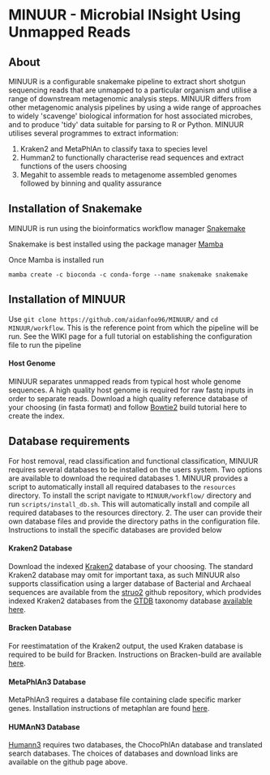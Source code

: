 # MINUUR - Microbial INsight Using Unmapped Reads

## About
MINUUR is a configurable snakemake pipeline to extract short shotgun sequencing reads that are unmapped to a particular organism and utilise a range of downstream metagenomic analysis steps. MINUUR differs from other metagenomic analysis pipelines by using a wide range of approaches to widely 'scavenge' biological information for host associated microbes, and to produce 'tidy' data suitable for parsing to R or Python. MINUUR utilises several programmes to extract information: 

1. Kraken2 and MetaPhlAn to classify taxa to species level
2. Humman2 to functionally characterise read sequences and extract functions of the users choosing
3. Megahit to assemble reads to metagenome assembled genomes followed by binning and quality assurance

## Installation of Snakemake
MINUUR is run using the bioinformatics workflow manager [Snakemake](https://snakemake.readthedocs.io/en/stable/index.html)

Snakemake is best installed using the package manager [Mamba](https://github.com/mamba-org/mamba)

Once Mamba is installed run 

`mamba create -c bioconda -c conda-forge --name snakemake snakemake`

## Installation of MINUUR
Use `git clone https://github.com/aidanfoo96/MINUUR/` and `cd MINUUR/workflow`. This is the reference point from which the pipeline will be run. See the WIKI page for a full tutorial on establishing the configuration file to run the pipeline

#### Host Genome
MINUUR separates unmapped reads from typical host whole genome sequences. A high quality host genome is required for raw fastq inputs in order to separate reads. Download a high quality reference database of your choosing (in fasta format) and follow [Bowtie2](http://bowtie-bio.sourceforge.net/bowtie2/manual.shtml) build tutorial here to create the index.

## Database requirements
For host removal, read classification and functional classification, MINUUR requires several databases to be installed on the users system. Two options are available to download the required databases 1. MINUUR provides a script to automatically install all required databases to the `resources` directory. To install the script navigate to `MINUUR/workflow/` directory and  run `scripts/install_db.sh`. This will automatically install and compile all required databases to the resources directory. 2. The user can provide their own database files and provide the directory paths in the configuration file. Instructions to install the specific databases are provided below

#### Kraken2 Database
Download the indexed [Kraken2](https://benlangmead.github.io/aws-indexes/k2) database of your choosing. The standard Kraken2 database may omit for important taxa, as such MINUUR also supports classification using a larger database of Bacterial and Archaeal sequences are available from the [struo2](https://github.com/leylabmpi/Struo2) github repository, which prodvides indexed Kraken2 databases from the [GTDB](https://gtdb.ecogenomic.org/) taxonomy database [available here](http://ftp.tue.mpg.de/ebio/projects/struo2/GTDB_release202/).  

#### Bracken Database
For reestimatation of the Kraken2 output, the used Kraken database is required to be build for Bracken. Instructions on Bracken-build are available [here](https://ccb.jhu.edu/software/bracken/index.shtml?t=manual).

#### MetaPhlAn3 Database
MetaPhlAn3 requires a database file containing clade specific marker genes. Installation instructions of metaphlan are found [here](https://github.com/biobakery/MetaPhlAn/wiki/MetaPhlAn-3.0).

#### HUMAnN3 Database 
[Humann3](https://github.com/biobakery/humann) requires two databases, the ChocoPhlAn database and translated search databases. The choices of databases and download links are available on the github page above. 


